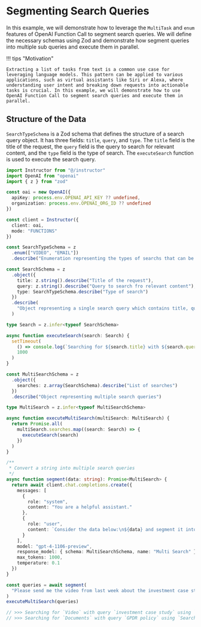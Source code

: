 # Segmenting Search Queries

In this example, we will demonstrate how to leverage the `MultiTask` and `enum` features of OpenAI Function Call to segment search queries. We will define the necessary schemas using Zod and demonstrate how segment queries into multiple sub queries and execute them in parallel.

!!! tips "Motivation"

    Extracting a list of tasks from text is a common use case for leveraging language models. This pattern can be applied to various applications, such as virtual assistants like Siri or Alexa, where understanding user intent and breaking down requests into actionable tasks is crucial. In this example, we will demonstrate how to use OpenAI Function Call to segment search queries and execute them in parallel.

## Structure of the Data

`SearchTypeSchema` is a Zod schema that defines the structure of a search query object. It has three fields: `title`, `query`, and `type`. The `title` field is the title of the request, the `query` field is the query to search for relevant content, and the `type` field is the type of search. The `executeSearch` function is used to execute the search query.

```ts
import Instructor from "@/instructor"
import OpenAI from "openai"
import { z } from "zod"

const oai = new OpenAI({
  apiKey: process.env.OPENAI_API_KEY ?? undefined,
  organization: process.env.OPENAI_ORG_ID ?? undefined
})

const client = Instructor({
  client: oai,
  mode: "FUNCTIONS"
})

const SearchTypeSchema = z
  .enum(["VIDEO", "EMAIL"])
  .describe("Enumeration representing the types of searchs that can be performed")

const SearchSchema = z
  .object({
    title: z.string().describe("Title of the request"),
    query: z.string().describe("Query to search fro relevant content"),
    type: SearchTypeSchema.describe("Type of search")
  })
  .describe(
    "Object representing a single search query which contains title, query, and the search type"
  )

type Search = z.infer<typeof SearchSchema>

async function executeSearch(search: Search) {
  setTimeout(
    () => console.log(`Searching for ${search.title} with ${search.query} using ${search.type}`),
    1000
  )
}

const MultiSearchSchema = z
  .object({
    searches: z.array(SearchSchema).describe("List of searches")
  })
  .describe("Object representing multiple search queries")

type MultiSearch = z.infer<typeof MultiSearchSchema>

async function executeMultiSearch(multiSearch: MultiSearch) {
  return Promise.all(
    multiSearch.searches.map((search: Search) => {
      executeSearch(search)
    })
  )
}

/**
 * Convert a string into multiple search queries
 */
async function segment(data: string): Promise<MultiSearch> {
  return await client.chat.completions.create({
    messages: [
      {
        role: "system",
        content: "You are a helpful assistant."
      },
      {
        role: "user",
        content: `Consider the data below:\n${data} and segment it into multiple search queries`
      }
    ],
    model: "gpt-4-1106-preview",
    response_model: { schema: MultiSearchSchema, name: "Multi Search" },
    max_tokens: 1000,
    temperature: 0.1
  })
}

const queries = await segment(
  "Please send me the video from last week about the investment case study and also documents about your GPDR policy"
)
executeMultiSearch(queries)

// >>> Searching for `Video` with query `investment case study` using `SearchType.VIDEO`
// >>> Searching for `Documents` with query `GPDR policy` using `SearchType.EMAIL`
```
